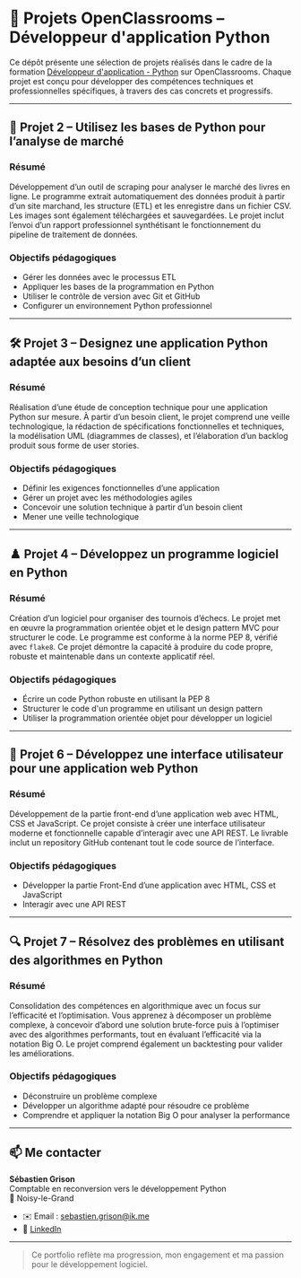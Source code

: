 # 🐍 Projets OpenClassrooms – Développeur d'application Python

Ce dépôt présente une sélection de projets réalisés dans le cadre de la formation [Développeur d'application - Python](https://openclassrooms.com/fr/paths/879-developpeur-dapplication-python) sur OpenClassrooms. Chaque projet est conçu pour développer des compétences techniques et professionnelles spécifiques, à travers des cas concrets et progressifs.

---

## 🧪 Projet 2 – Utilisez les bases de Python pour l’analyse de marché

### Résumé
Développement d’un outil de scraping pour analyser le marché des livres en ligne. Le programme extrait automatiquement des données produit à partir d’un site marchand, les structure (ETL) et les enregistre dans un fichier CSV. Les images sont également téléchargées et sauvegardées. Le projet inclut l’envoi d’un rapport professionnel synthétisant le fonctionnement du pipeline de traitement de données.

### Objectifs pédagogiques
- Gérer les données avec le processus ETL
- Appliquer les bases de la programmation en Python
- Utiliser le contrôle de version avec Git et GitHub
- Configurer un environnement Python professionnel

---

## 🛠 Projet 3 – Designez une application Python adaptée aux besoins d’un client

### Résumé
Réalisation d’une étude de conception technique pour une application Python sur mesure. À partir d’un besoin client, le projet comprend une veille technologique, la rédaction de spécifications fonctionnelles et techniques, la modélisation UML (diagrammes de classes), et l’élaboration d’un backlog produit sous forme de user stories.

### Objectifs pédagogiques
- Définir les exigences fonctionnelles d’une application
- Gérer un projet avec les méthodologies agiles
- Concevoir une solution technique à partir d’un besoin client
- Mener une veille technologique

---

## ♟️ Projet 4 – Développez un programme logiciel en Python

### Résumé
Création d’un logiciel pour organiser des tournois d’échecs. Le projet met en œuvre la programmation orientée objet et le design pattern MVC pour structurer le code. Le programme est conforme à la norme PEP 8, vérifié avec `flake8`. Ce projet démontre la capacité à produire du code propre, robuste et maintenable dans un contexte applicatif réel.

### Objectifs pédagogiques
- Écrire un code Python robuste en utilisant la PEP 8
- Structurer le code d'un programme en utilisant un design pattern
- Utiliser la programmation orientée objet pour développer un logiciel

---

## 🎨 Projet 6 – Développez une interface utilisateur pour une application web Python

### Résumé
Développement de la partie front-end d’une application web avec HTML, CSS et JavaScript. Ce projet consiste à créer une interface utilisateur moderne et fonctionnelle capable d’interagir avec une API REST. Le livrable inclut un repository GitHub contenant tout le code source de l’interface.

### Objectifs pédagogiques
- Développer la partie Front-End d’une application avec HTML, CSS et JavaScript
- Interagir avec une API REST

---

## 🔍 Projet 7 – Résolvez des problèmes en utilisant des algorithmes en Python

### Résumé
Consolidation des compétences en algorithmique avec un focus sur l’efficacité et l’optimisation. Vous apprenez à décomposer un problème complexe, à concevoir d’abord une solution brute-force puis à l’optimiser avec des algorithmes performants, tout en évaluant l’efficacité via la notation Big O. Le projet comprend également un backtesting pour valider les améliorations.

### Objectifs pédagogiques
- Déconstruire un problème complexe
- Développer un algorithme adapté pour résoudre ce problème
- Comprendre et appliquer la notation Big O pour analyser la performance

---

## 📫 Me contacter

**Sébastien Grison**  
Comptable en reconversion vers le développement Python  
📍 Noisy-le-Grand  
* ✉️ Email : [sebastien.grison@ik.me](mailto:sebastien.grison@ik.me)
* 🔗 [LinkedIn](https://www.linkedin.com/in/sebastien-grison/)

---

> Ce portfolio reflète ma progression, mon engagement et ma passion pour le développement logiciel.